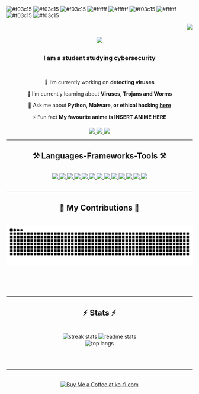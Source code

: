 ![#f03c15](https://placehold.co/15x15/f03c15/f03c15.png) ![#f03c15](https://placehold.co/15x15/f03c15/f03c15.png)
![#f03c15](https://placehold.co/15x15/f03c15/f03c15.png) ![#ffffff](https://placehold.co/15x15/f03c15/f03c15.png) ![#ffffff](https://placehold.co/15x15/f03c15/f03c15.png) ![#f03c15](https://placehold.co/15x15/f03c15/f03c15.png)
![#ffffff](https://placehold.co/15x15/f03c15/f03c15.png) ![#f03c15](https://placehold.co/15x15/f03c15/f03c15.png) ![#f03c15](https://placehold.co/15x15/f03c15/f03c15.png)
 
<img align="right" src="https://visitor-badge.laobi.icu/badge?page_id=bobfrwas.bobfrwas" />

<h1 align="center">
    <img src="https://readme-typing-svg.herokuapp.com/?font=Righteous&size=35&center=true&vCenter=true&width=500&height=70&duration=4000&lines=Welcome!+👋;+I'm+bobfrwas!;" />
</h1>

<h3 align="center">I am a student studying cybersecurity</h3>

<br/>

<div align="center">
 
 🔭 I’m currently working on **detecting viruses**
 
 🌱 I’m currently learning about **Viruses, Trojans and Worms**

💬 Ask me about **Python, Malware, or ethical hacking [here](https://github.com/bobfrwas/bobfrwas/issues)**

⚡ Fun fact **My favourite anime is INSERT ANIME HERE**

 </div>
 
<div align="center"> 
  <a href="mailto:treehugger124567@gmail.com">
    <img src="https://img.shields.io/badge/Gmail-333333?style=for-the-badge&logo=gmail&logoColor=red" />
  </a>
  <a href="https://linkedin.com/in/michael-armstrong-477535264" target="_blank">
    <img src="https://img.shields.io/badge/LinkedIn-0077B5?style=for-the-badge&logo=linkedin&logoColor=white" target="_blank" />
  </a>
  <a href="https://bobfrwas.github.io" target="_blank">
     <img src="https://img.shields.io/badge/Portfolio-FF5722?style=for-the-badge&logo=todoist&logoColor=white" target="_blank" /> <!-- sqlite, safari, google-chrome are other good icon options -->
  </a>
</div>

 <hr/>
 
<h2 align="center">⚒️ Languages-Frameworks-Tools ⚒️</h2>
<br/>
<div align="center">
    <div align="center">
    <a href="https://react.dev">
        <img src="https://skillicons.dev/icons?i=react" />
    </a>
    <a href="https://getbootstrap.com/docs">
        <img src="https://skillicons.dev/icons?i=bootstrap" />
    </a>
    <a href="https://developer.mozilla.org/docs/Web/HTML">
        <img src="https://skillicons.dev/icons?i=html" />
    </a>
    <a href="https://developer.mozilla.org/docs/Web/CSS">
        <img src="https://skillicons.dev/icons?i=css" />
    </a>
    <a href="https://code.visualstudio.com/docs">
        <img src="https://skillicons.dev/icons?i=vscode" />
    </a>
    <a href="https://docs.github.com">
        <img src="https://skillicons.dev/icons?i=github" />
    </a>
    <a href="https://www.figma.com">
        <img src="https://skillicons.dev/icons?i=figma" />
    </a>
    <a href="https://git-scm.com/doc">
        <img src="https://skillicons.dev/icons?i=git" />
    </a>
    <a href="https://v2.tailwindcss.com/docs">
        <img src="https://skillicons.dev/icons?i=tailwind" />
    </a>
    <a href="https://docs.python.org">
        <img src="https://skillicons.dev/icons?i=python" />
    </a>
    <a href="https://developer.mozilla.org/docs/Web/JavaScript">
        <img src="https://skillicons.dev/icons?i=javascript" />
    </a>
    <a href="https://www.typescriptlang.org/docs">
        <img src="https://skillicons.dev/icons?i=typescript" />
    </a>
    <a href="https://dev.mysql.com/doc">
        <img src="https://skillicons.dev/icons?i=mysql" />
    </a>
</div>
</div>

<br/>
<hr/>

<div align="center">
  <h2>🐍 My Contributions 🐍</h2>
  <br>
  <img alt="snake eating my contributions" src="https://raw.githubusercontent.com/bobfrwas/bobfrwas/output/github-contribution-grid-snake.svg" />
  
  <br/><br/><br/>
</div>

<hr/>

<h2 align="center">⚡ Stats ⚡</h2>
<br>
<div align=center>
  <img width=390 src="https://streak-stats.demolab.com/?user=%22bobfrwas%22&count_private=true&theme=react&border_radius=10" alt="streak stats"/>
  <img width=390 src="https://github-readme-stats.vercel.app/api?username=bobfrwas&count_private=true&show_icons=true&theme=react&rank_icon=github&border_radius=10" alt="readme stats" />
  <br/>
  <img width=325 align="center" src="https://github-readme-stats.vercel.app/api/top-langs/?username=bobfrwas&hide=HTML&langs_count=8&layout=compact&theme=react&border_radius=10&size_weight=0.5&count_weight=0.5&exclude_repo=github-readme-stats" alt="top langs" />
</div>

<br/><br/>

<hr/>

<br/>

<div align="center">
<!--<a href='https://ko-fi.com/V7V4RAK9C' target='_blank'><img height='64' style='border:0px;height:64px;' src='https://storage.ko-fi.com/cdn/kofi1.png?v=3' border='0' alt='Buy Me a Coffee at ko-fi.com' /></a> -->
<a href='https://www.youtube.com/watch?v=dQw4w9WgXcQ' target='_blank'><img height='64' style='border:0px;height:64px;' src='https://storage.ko-fi.com/cdn/kofi1.png?v=3' border='0' alt='Buy Me a Coffee at ko-fi.com' /></a>
</div>

<br/>
